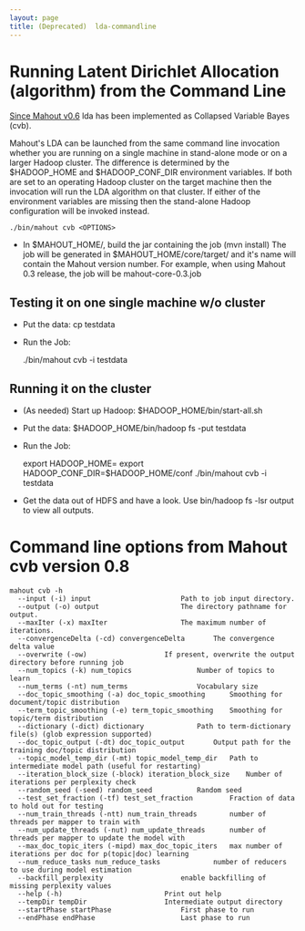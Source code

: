 ```yaml
---
layout: page
title: (Deprecated)  lda-commandline
---
```


<a name="lda-commandline-RunningLatentDirichletAllocation(algorithm)fromtheCommandLine"></a>
# Running Latent Dirichlet Allocation (algorithm) from the Command Line
[Since Mahout v0.6](https://issues.apache.org/jira/browse/MAHOUT-897)
 lda has been implemented as Collapsed Variable Bayes (cvb). 

Mahout's LDA can be launched from the same command line invocation whether
you are running on a single machine in stand-alone mode or on a larger
Hadoop cluster. The difference is determined by the $HADOOP_HOME and
$HADOOP_CONF_DIR environment variables. If both are set to an operating
Hadoop cluster on the target machine then the invocation will run the LDA
algorithm on that cluster. If either of the environment variables are
missing then the stand-alone Hadoop configuration will be invoked instead.



    ./bin/mahout cvb <OPTIONS>


* In $MAHOUT_HOME/, build the jar containing the job (mvn install) The job
will be generated in $MAHOUT_HOME/core/target/ and it's name will contain
the Mahout version number. For example, when using Mahout 0.3 release, the
job will be mahout-core-0.3.job


<a name="lda-commandline-Testingitononesinglemachinew/ocluster"></a>
## Testing it on one single machine w/o cluster

* Put the data: cp <PATH TO DATA> testdata
* Run the Job: 

    ./bin/mahout cvb -i testdata <OTHER OPTIONS>


<a name="lda-commandline-Runningitonthecluster"></a>
## Running it on the cluster

* (As needed) Start up Hadoop: $HADOOP_HOME/bin/start-all.sh
* Put the data: $HADOOP_HOME/bin/hadoop fs -put <PATH TO DATA> testdata
* Run the Job: 

    export HADOOP_HOME=<Hadoop Home Directory>
    export HADOOP_CONF_DIR=$HADOOP_HOME/conf
    ./bin/mahout cvb -i testdata <OTHER OPTIONS>

* Get the data out of HDFS and have a look. Use bin/hadoop fs -lsr output
to view all outputs.

<a name="lda-commandline-CommandlineoptionsfromMahoutcvbversion0.8"></a>
# Command line options from Mahout cvb version 0.8

    mahout cvb -h 
      --input (-i) input					  Path to job input directory.	      
      --output (-o) output					  The directory pathname for output.  
      --maxIter (-x) maxIter				  The maximum number of iterations.		
      --convergenceDelta (-cd) convergenceDelta		  The convergence delta value		    
      --overwrite (-ow)					  If present, overwrite the output directory before running job    
      --num_topics (-k) num_topics				  Number of topics to learn		 
      --num_terms (-nt) num_terms				  Vocabulary size   
      --doc_topic_smoothing (-a) doc_topic_smoothing	  Smoothing for document/topic distribution	     
      --term_topic_smoothing (-e) term_topic_smoothing	  Smoothing for topic/term distribution 	 
      --dictionary (-dict) dictionary			  Path to term-dictionary file(s) (glob expression supported) 
      --doc_topic_output (-dt) doc_topic_output		  Output path for the training doc/topic distribution	     
      --topic_model_temp_dir (-mt) topic_model_temp_dir	  Path to intermediate model path (useful for restarting)       
      --iteration_block_size (-block) iteration_block_size	  Number of iterations per perplexity check  
      --random_seed (-seed) random_seed			  Random seed	    
      --test_set_fraction (-tf) test_set_fraction		  Fraction of data to hold out for testing  
      --num_train_threads (-ntt) num_train_threads		  number of threads per mapper to train with  
      --num_update_threads (-nut) num_update_threads	  number of threads per mapper to update the model with	       
      --max_doc_topic_iters (-mipd) max_doc_topic_iters	  max number of iterations per doc for p(topic|doc) learning		  
      --num_reduce_tasks num_reduce_tasks			  number of reducers to use during model estimation 	   
      --backfill_perplexity 				  enable backfilling of missing perplexity values		
      --help (-h)						  Print out help    
      --tempDir tempDir					  Intermediate output directory	     
      --startPhase startPhase				  First phase to run    
      --endPhase endPhase					  Last phase to run

